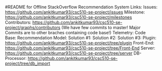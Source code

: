 #README for Offline StackOverflow Recommendation System
Links:
	Issues: https://github.com/ankitkumar93/csc510-se-project/issues
	Milestone: https://github.com/ankitkumar93/csc510-se-project/milestones
	Contributors: https://github.com/ankitkumar93/csc510-se-project/graphs/contributors (We have few commits to master! Major Commits are to other braches containing code base!)
	Telemetry:
	Code Base:
		Recommendation Model:
			Solution #1:
			Solution #2:
			Solution #3:
		Plugin: https://github.com/ankitkumar93/csc510-se-project/tree/plugin
		Front-End: https://github.com/ankitkumar93/csc510-se-project/tree/Front-End
		Server: https://github.com/ankitkumar93/csc510-se-project/tree/server
		DB-Processor: https://github.com/ankitkumar93/csc510-se-project/tree/db_import


